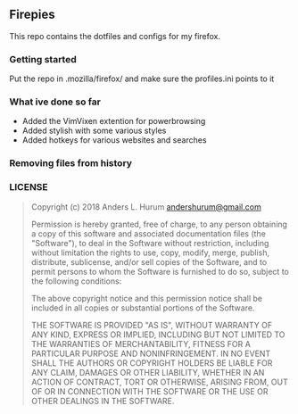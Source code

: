 
## Firepies

This repo contains the dotfiles and configs for my firefox.

### Getting started

Put the repo in .mozilla/firefox/ and make sure the profiles.ini points to it

### What ive done so far

- Added the VimVixen extention for powerbrowsing
- Added stylish with some various styles
- Added hotkeys for various websites and searches

### Removing files from history


### LICENSE


> Copyright (c) 2018 Anders L. Hurum <andershurum@gmail.com>
>
> Permission is hereby granted, free of charge, to any person obtaining a copy of
> this software and associated documentation files (the "Software"), to deal in
> the Software without restriction, including without limitation the rights to
> use, copy, modify, merge, publish, distribute, sublicense, and/or sell copies of
> the Software, and to permit persons to whom the Software is furnished to do so,
> subject to the following conditions:
>
> The above copyright notice and this permission notice shall be included in all
> copies or substantial portions of the Software.
>
> THE SOFTWARE IS PROVIDED "AS IS", WITHOUT WARRANTY OF ANY KIND, EXPRESS OR
> IMPLIED, INCLUDING BUT NOT LIMITED TO THE WARRANTIES OF MERCHANTABILITY, FITNESS
> FOR A PARTICULAR PURPOSE AND NONINFRINGEMENT. IN NO EVENT SHALL THE AUTHORS OR
> COPYRIGHT HOLDERS BE LIABLE FOR ANY CLAIM, DAMAGES OR OTHER LIABILITY, WHETHER
> IN AN ACTION OF CONTRACT, TORT OR OTHERWISE, ARISING FROM, OUT OF OR IN
> CONNECTION WITH THE SOFTWARE OR THE USE OR OTHER DEALINGS IN THE SOFTWARE.
